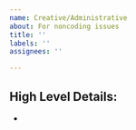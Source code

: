 ```yaml
---
name: Creative/Administrative
about: For noncoding issues
title: ''
labels: ''
assignees: ''

---
```


## High Level Details:
-
